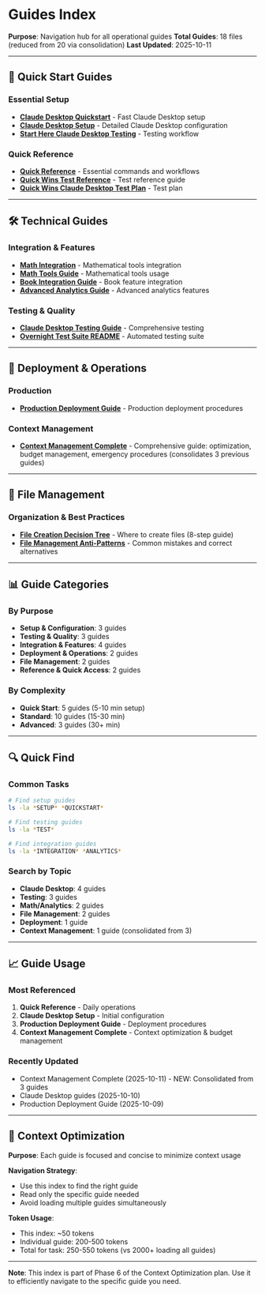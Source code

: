 # Guides Index

**Purpose**: Navigation hub for all operational guides
**Total Guides**: 18 files (reduced from 20 via consolidation)
**Last Updated**: 2025-10-11

---

## 🚀 Quick Start Guides

### Essential Setup
- **[Claude Desktop Quickstart](CLAUDE_DESKTOP_QUICKSTART.md)** - Fast Claude Desktop setup
- **[Claude Desktop Setup](CLAUDE_DESKTOP_SETUP.md)** - Detailed Claude Desktop configuration
- **[Start Here Claude Desktop Testing](START_HERE_CLAUDE_DESKTOP_TESTING.md)** - Testing workflow

### Quick Reference
- **[Quick Reference](QUICK_REFERENCE.md)** - Essential commands and workflows
- **[Quick Wins Test Reference](QUICK_WINS_TEST_REFERENCE.md)** - Test reference guide
- **[Quick Wins Claude Desktop Test Plan](QUICK_WINS_CLAUDE_DESKTOP_TEST_PLAN.md)** - Test plan

---

## 🛠️ Technical Guides

### Integration & Features
- **[Math Integration](MATH_INTEGRATION.md)** - Mathematical tools integration
- **[Math Tools Guide](MATH_TOOLS_GUIDE.md)** - Mathematical tools usage
- **[Book Integration Guide](BOOK_INTEGRATION_GUIDE.md)** - Book feature integration
- **[Advanced Analytics Guide](ADVANCED_ANALYTICS_GUIDE.md)** - Advanced analytics features

### Testing & Quality
- **[Claude Desktop Testing Guide](CLAUDE_DESKTOP_TESTING_GUIDE.md)** - Comprehensive testing
- **[Overnight Test Suite README](OVERNIGHT_TEST_SUITE_README.md)** - Automated testing suite

---

## 🚀 Deployment & Operations

### Production
- **[Production Deployment Guide](PRODUCTION_DEPLOYMENT_GUIDE.md)** - Production deployment procedures

### Context Management
- **[Context Management Complete](CONTEXT_MANAGEMENT_COMPLETE.md)** - Comprehensive guide: optimization, budget management, emergency procedures (consolidates 3 previous guides)

---

## 📁 File Management

### Organization & Best Practices
- **[File Creation Decision Tree](FILE_CREATION_DECISION_TREE.md)** - Where to create files (8-step guide)
- **[File Management Anti-Patterns](FILE_MANAGEMENT_ANTI_PATTERNS.md)** - Common mistakes and correct alternatives

---

## 📊 Guide Categories

### By Purpose
- **Setup & Configuration**: 3 guides
- **Testing & Quality**: 3 guides
- **Integration & Features**: 4 guides
- **Deployment & Operations**: 2 guides
- **File Management**: 2 guides
- **Reference & Quick Access**: 2 guides

### By Complexity
- **Quick Start**: 5 guides (5-10 min setup)
- **Standard**: 10 guides (15-30 min)
- **Advanced**: 3 guides (30+ min)

---

## 🔍 Quick Find

### Common Tasks
```bash
# Find setup guides
ls -la *SETUP* *QUICKSTART*

# Find testing guides
ls -la *TEST*

# Find integration guides
ls -la *INTEGRATION* *ANALYTICS*
```

### Search by Topic
- **Claude Desktop**: 4 guides
- **Testing**: 3 guides
- **Math/Analytics**: 2 guides
- **File Management**: 2 guides
- **Deployment**: 1 guide
- **Context Management**: 1 guide (consolidated from 3)

---

## 📈 Guide Usage

### Most Referenced
1. **Quick Reference** - Daily operations
2. **Claude Desktop Setup** - Initial configuration
3. **Production Deployment Guide** - Deployment procedures
4. **Context Management Complete** - Context optimization & budget management

### Recently Updated
- Context Management Complete (2025-10-11) - NEW: Consolidated from 3 guides
- Claude Desktop guides (2025-10-10)
- Production Deployment Guide (2025-10-09)

---

## 🎯 Context Optimization

**Purpose**: Each guide is focused and concise to minimize context usage

**Navigation Strategy**:
- Use this index to find the right guide
- Read only the specific guide needed
- Avoid loading multiple guides simultaneously

**Token Usage**:
- This index: ~50 tokens
- Individual guide: 200-500 tokens
- Total for task: 250-550 tokens (vs 2000+ loading all guides)

---

**Note**: This index is part of Phase 6 of the Context Optimization plan. Use it to efficiently navigate to the specific guide you need.
